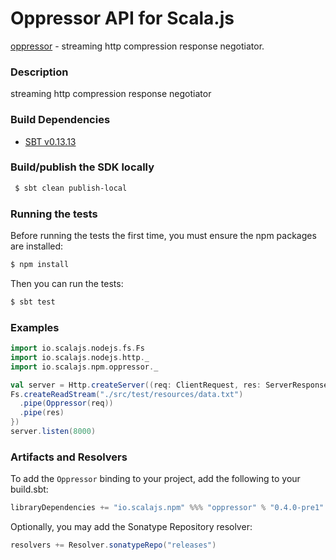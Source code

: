 Oppressor API for Scala.js
================================
[oppressor](https://www.npmjs.com/package/oppressor) - streaming http compression response negotiator.
 
### Description
 
streaming http compression response negotiator 

### Build Dependencies


* [SBT v0.13.13](http://www.scala-sbt.org/download.html)

### Build/publish the SDK locally

```bash
 $ sbt clean publish-local
```

### Running the tests

Before running the tests the first time, you must ensure the npm packages are installed:

```bash
$ npm install
```

Then you can run the tests:

```bash
$ sbt test
```

### Examples

```scala
import io.scalajs.nodejs.fs.Fs
import io.scalajs.nodejs.http._
import io.scalajs.npm.oppressor._

val server = Http.createServer((req: ClientRequest, res: ServerResponse) => {
Fs.createReadStream("./src/test/resources/data.txt")
  .pipe(Oppressor(req))
  .pipe(res)
})
server.listen(8000)
```

### Artifacts and Resolvers

To add the `Oppressor` binding to your project, add the following to your build.sbt:  

```sbt
libraryDependencies += "io.scalajs.npm" %%% "oppressor" % "0.4.0-pre1"
```

Optionally, you may add the Sonatype Repository resolver:

```sbt   
resolvers += Resolver.sonatypeRepo("releases") 
```
